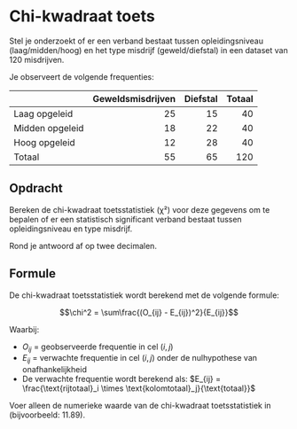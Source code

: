 # Chi-kwadraat toets

Stel je onderzoekt of er een verband bestaat tussen opleidingsniveau (laag/midden/hoog) en het type misdrijf (geweld/diefstal) in een dataset van 120 misdrijven. 

Je observeert de volgende frequenties:

|                | Geweldsmisdrijven | Diefstal | Totaal |
|----------------|------------------:|--------:|-------:|
| Laag opgeleid  | 25                | 15      | 40     |
| Midden opgeleid| 18                | 22      | 40     |
| Hoog opgeleid  | 12                | 28      | 40     |
| Totaal         | 55                | 65      | 120    |

## Opdracht

Bereken de chi-kwadraat toetsstatistiek (χ²) voor deze gegevens om te bepalen of er een statistisch significant verband bestaat tussen opleidingsniveau en type misdrijf.

Rond je antwoord af op twee decimalen.

## Formule

De chi-kwadraat toetsstatistiek wordt berekend met de volgende formule:

$$\chi^2 = \sum\frac{(O_{ij} - E_{ij})^2}{E_{ij}}$$

Waarbij:
- $O_{ij}$ = geobserveerde frequentie in cel $(i,j)$
- $E_{ij}$ = verwachte frequentie in cel $(i,j)$ onder de nulhypothese van onafhankelijkheid
- De verwachte frequentie wordt berekend als: $E_{ij} = \frac{\text{rijtotaal}_i \times \text{kolomtotaal}_j}{\text{totaal}}$

Voer alleen de numerieke waarde van de chi-kwadraat toetsstatistiek in (bijvoorbeeld: 11.89).